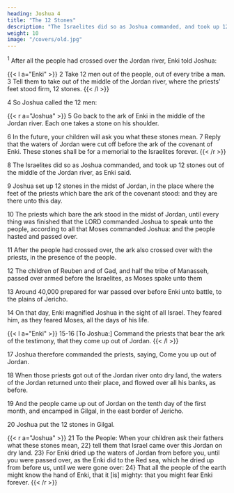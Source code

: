 ```yaml
---
heading: Joshua 4
title: "The 12 Stones"
description: "The Israelites did so as Joshua commanded, and took up 12 stones out of the middle of the Jordan river"
weight: 10
image: "/covers/old.jpg"
---
```



<sup>1</sup> After all the people had crossed over the Jordan river, Enki told Joshua:


<!--  and you shall carry them over with you, and leave them in the
lodging place, where you shall lodge this night.  -->

{{< l a="Enki" >}}
2 Take 12 men out of the people, out of every tribe a man. 3 Tell them to take out of the middle of the Jordan river, where the priests’ feet stood firm, 12 stones.
{{< /l >}}

4 So Joshua called the 12 men: 

{{< r a="Joshua" >}}
5 Go back to the ark of Enki in the middle of the Jordan river. Each one takes a stone on his shoulder. 

<!-- , according unto the number of the tribes of the Israelites:  -->

6 In the future, your children will ask you what these stones mean. 7 Reply that the waters of Jordan were cut off before the ark of the covenant of Enki. These stones shall be for a memorial to the Israelites forever. 
{{< /r >}}


8 The Israelites did so as Joshua commanded, and took up 12 stones out of the middle of the Jordan river, as Enki said. 

<!-- spake unto Joshua, according to the number of the tribes of the Israelites, and carried them over with them unto the place where they lodged, and laid them down there. -->

9 Joshua set up 12 stones in the midst of Jordan, in the place where the feet of the priests which bare the ark of the covenant stood: and they are there unto this day.

10 The priests which bare the ark stood in the midst of Jordan, until every thing was finished that the LORD commanded Joshua to speak unto the people, according to all that Moses commanded Joshua: and the people hasted and passed over. 

11 After the people had crossed over, the ark also crossed over with the priests, in the presence of
the people.

12 The children of Reuben and of Gad, and half the tribe of Manasseh, passed over armed before the Israelites, as Moses spake unto them

13 Around 40,000 prepared for war passed over before Enki unto battle, to the plains of Jericho.

14 On that day, Enki magnified Joshua in the sight of all Israel. They feared him, as they feared
Moses, all the days of his life. 


{{< l a="Enki" >}}
15-16 [To Joshua:] Command the priests that bear the ark of the testimony, that they come up out of Jordan.
{{< /l >}}


17 Joshua therefore commanded the priests, saying, Come you up out of Jordan. 

18 When those priests got out of the Jordan river onto dry land, the waters of the Jordan returned unto their place, and flowed over all his banks, as before.

19 And the people came up out of Jordan on the tenth day of the first month, and encamped in Gilgal, in the east border of Jericho.

20 Joshua put the 12 stones in Gilgal.


{{< r a="Joshua" >}}
21 To the People: When your children ask their fathers what these stones mean, 22} tell them that Israel came over this Jordan on dry land. 23} For Enki dried up the waters of Jordan from before you, until you were passed over, as the Enki did to the Red sea, which he dried up from before us, until we were gone over: 24} That all the people of the earth might know the hand of Enki, that
it [is] mighty: that you might fear Enki forever.
{{< /r >}}
